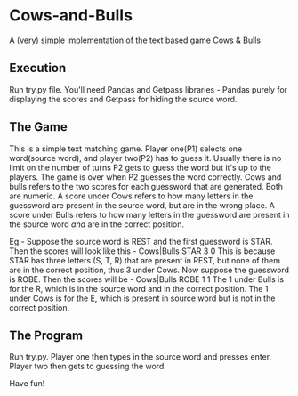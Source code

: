 # Cows-and-Bulls
A (very) simple implementation of the text based game Cows &amp; Bulls

## Execution
Run try.py file. You'll need Pandas and Getpass libraries - Pandas purely for displaying the scores and Getpass for hiding the source word.

## The Game
This is a simple text matching game. Player one(P1) selects one word(source word), and player two(P2) has to guess it. 
Usually there is no limit on the number of turns P2 gets to guess the word but it's up to the players. The game is over when P2 guesses the word correctly.
Cows and bulls refers to the two scores for each guessword that are generated. Both are numeric. A score under Cows refers to how many letters in the guessword are present in the source word, but are in the wrong place. A score under Bulls refers to how many letters in the guessword are present in the source word *and* are in the correct position.

Eg - 
 Suppose the source word is REST and the first guessword is STAR. Then the scores will look like this - 
      Cows|Bulls
  STAR  3   0
 This is because STAR has three letters (S, T, R) that are present in REST, but none of them are in the correct position, thus 3 under      Cows.
 Now suppose the guessword is ROBE. Then the scores will be -
      Cows|Bulls
  ROBE  1   1
 The 1 under Bulls is for the R, which is in the source word and in the correct position. The 1 under Cows is for the E, which is present in source word but is not in the correct position.
 
## The Program
Run try.py. Player one then types in the source word and presses enter. Player two then gets to guessing the word.

Have fun!
